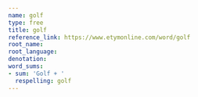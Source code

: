 ```yaml
---
name: golf
type: free
title: golf
reference_link: https://www.etymonline.com/word/golf
root_name: 
root_language: 
denotation: 
word_sums:
- sum: 'Golf + '
  respelling: golf
---
```

